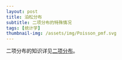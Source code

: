 ```yaml
---
layout: post
title: 泊松分布
subtitle: 二项分布的特殊情况
tags: [统计学]
thumbnail-img: /assets/img/Poisson_pmf.svg
---
```


二项分布的知识详见[二项分布](https://pssun.github.io/2022-09-09-Binomial-distribution/)。